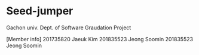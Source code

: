 # Seed-jumper
Gachon univ. Dept. of Software Graudation Project

[Member info] 
201735820 Jaeuk Kim 
201835523 Jeong Soomin 
201835523 Jeong Soomin
